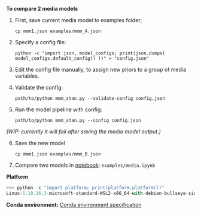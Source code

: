 **To compare 2 media models**

1. First, save current media model to examples folder;
	```linux
	cp mmm1.json examples/mmm_A.json
	```
2. Specify a config file:
	```linux
	python -c "import json, model_configs; print(json.dumps( model_configs.default_config() ))" > "config.json"
	```
3. Edit the config file manually, to assign new priors to a group of media variables.

4. Validate the config:
	```linux
	path/to/python mmm_stan.py --validate-config config.json
	```
5. Run the model pipeline with config:
	```linux
	path/to/python mmm_stan.py --config config.json
	```
_(WIP: currently it will fail after saving the media model output.)_

6. Save the new model
	```linux
	cp mmm1.json examples/mmm_B.json
	```

7. Compare two models in [notebook](media.ipynb): `examples/media.ipynb`


**Platform**
```python
>>> python -c "import platform; print(platform.platform())"
Linux-5.10.16.3-microsoft-standard-WSL2-x86_64-with-debian-bullseye-sid
```
**Conda environment:** 
[Conda environment specification](stan_env.txt)